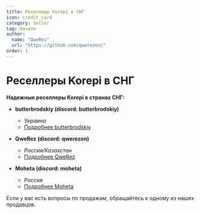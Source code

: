 ```yaml
---
title: Реселлеры Korepi в СНГ
icon: credit_card
category: Seller
tag: Начало
author: 
  name: "QweRez"
  url: "https://github.com/qwerezon/"
order: 1
---
```


# Реселлеры Korepi в СНГ

**Надежные реселлеры Korepi в странах СНГ:**

- **butterbrodskiy (discord: butterbrodskiy)**
  - *Украина*
  - [Подробнее butterbrodskiy](https://cis.korepi.com/butterbrodskiy)

- **QweRez (discord: qwerezon)**
  - *Россия/Казахстан*
  - [Подробнее QweRez](https://cis.korepi.com/qwerez)

- **Moheta (discord: moheta)**
  - *Россия*
  - [Подробнее Moheta](https://cis.korepi.com/moheta)


Если у вас есть вопросы по продажам, обращайтесь к одному из наших продавцов.
